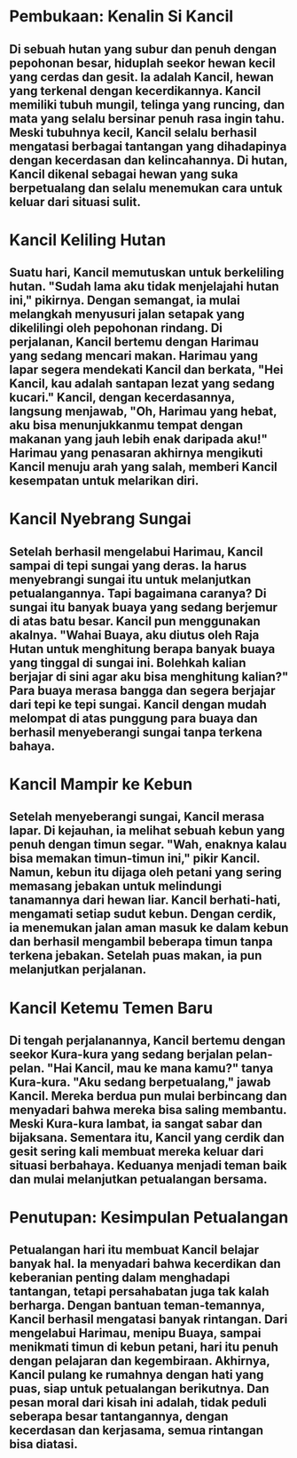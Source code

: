 # Pembukaan: Kenalin Si Kancil

## Di sebuah hutan yang subur dan penuh dengan pepohonan besar, hiduplah seekor hewan kecil yang cerdas dan gesit. Ia adalah Kancil, hewan yang terkenal dengan kecerdikannya. Kancil memiliki tubuh mungil, telinga yang runcing, dan mata yang selalu bersinar penuh rasa ingin tahu. Meski tubuhnya kecil, Kancil selalu berhasil mengatasi berbagai tantangan yang dihadapinya dengan kecerdasan dan kelincahannya. Di hutan, Kancil dikenal sebagai hewan yang suka berpetualang dan selalu menemukan cara untuk keluar dari situasi sulit.

# Kancil Keliling Hutan

## Suatu hari, Kancil memutuskan untuk berkeliling hutan. "Sudah lama aku tidak menjelajahi hutan ini," pikirnya. Dengan semangat, ia mulai melangkah menyusuri jalan setapak yang dikelilingi oleh pepohonan rindang. Di perjalanan, Kancil bertemu dengan Harimau yang sedang mencari makan. Harimau yang lapar segera mendekati Kancil dan berkata, "Hei Kancil, kau adalah santapan lezat yang sedang kucari." Kancil, dengan kecerdasannya, langsung menjawab, "Oh, Harimau yang hebat, aku bisa menunjukkanmu tempat dengan makanan yang jauh lebih enak daripada aku!" Harimau yang penasaran akhirnya mengikuti Kancil menuju arah yang salah, memberi Kancil kesempatan untuk melarikan diri.

# Kancil Nyebrang Sungai

## Setelah berhasil mengelabui Harimau, Kancil sampai di tepi sungai yang deras. Ia harus menyebrangi sungai itu untuk melanjutkan petualangannya. Tapi bagaimana caranya? Di sungai itu banyak buaya yang sedang berjemur di atas batu besar. Kancil pun menggunakan akalnya. "Wahai Buaya, aku diutus oleh Raja Hutan untuk menghitung berapa banyak buaya yang tinggal di sungai ini. Bolehkah kalian berjajar di sini agar aku bisa menghitung kalian?" Para buaya merasa bangga dan segera berjajar dari tepi ke tepi sungai. Kancil dengan mudah melompat di atas punggung para buaya dan berhasil menyeberangi sungai tanpa terkena bahaya.

# Kancil Mampir ke Kebun

## Setelah menyeberangi sungai, Kancil merasa lapar. Di kejauhan, ia melihat sebuah kebun yang penuh dengan timun segar. "Wah, enaknya kalau bisa memakan timun-timun ini," pikir Kancil. Namun, kebun itu dijaga oleh petani yang sering memasang jebakan untuk melindungi tanamannya dari hewan liar. Kancil berhati-hati, mengamati setiap sudut kebun. Dengan cerdik, ia menemukan jalan aman masuk ke dalam kebun dan berhasil mengambil beberapa timun tanpa terkena jebakan. Setelah puas makan, ia pun melanjutkan perjalanan.

# Kancil Ketemu Temen Baru

## Di tengah perjalanannya, Kancil bertemu dengan seekor Kura-kura yang sedang berjalan pelan-pelan. "Hai Kancil, mau ke mana kamu?" tanya Kura-kura. "Aku sedang berpetualang," jawab Kancil. Mereka berdua pun mulai berbincang dan menyadari bahwa mereka bisa saling membantu. Meski Kura-kura lambat, ia sangat sabar dan bijaksana. Sementara itu, Kancil yang cerdik dan gesit sering kali membuat mereka keluar dari situasi berbahaya. Keduanya menjadi teman baik dan mulai melanjutkan petualangan bersama.

# Penutupan: Kesimpulan Petualangan

## Petualangan hari itu membuat Kancil belajar banyak hal. Ia menyadari bahwa kecerdikan dan keberanian penting dalam menghadapi tantangan, tetapi persahabatan juga tak kalah berharga. Dengan bantuan teman-temannya, Kancil berhasil mengatasi banyak rintangan. Dari mengelabui Harimau, menipu Buaya, sampai menikmati timun di kebun petani, hari itu penuh dengan pelajaran dan kegembiraan. Akhirnya, Kancil pulang ke rumahnya dengan hati yang puas, siap untuk petualangan berikutnya. Dan pesan moral dari kisah ini adalah, tidak peduli seberapa besar tantangannya, dengan kecerdasan dan kerjasama, semua rintangan bisa diatasi.
